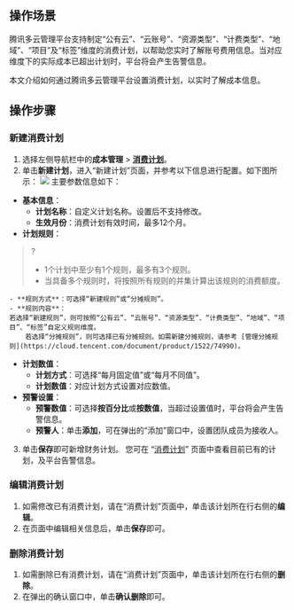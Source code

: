 ## 操作场景
腾讯多云管理平台支持制定“公有云”、“云账号”、“资源类型”、“计费类型”、“地域”、“项目”及“标签”维度的消费计划，以帮助您实时了解账号费用信息。当对应维度下的实际成本已超出计划时，平台将会产生告警信息。

本文介绍如何通过腾讯多云管理平台设置消费计划，以实时了解成本信息。



## 操作步骤

### 新建消费计划
1. 选择左侧导航栏中的**成本管理** > **[消费计划](https://cmp.tencent.cn/cost/financial-plan)**。
2. 单击**新建计划**，进入“新建计划”页面，并参考以下信息进行配置。如下图所示：
![](https://qcloudimg.tencent-cloud.cn/raw/318dec61d218d3ff8d77d4ccf16523ab.png)
主要参数信息如下：
 - **基本信息**：
    - **计划名称**：自定义计划名称。设置后不支持修改。
    - **生效月份**：消费计划有效时间，最多12个月。
 - **计划规则**：
>?
>- 1个计划中至少有1个规则，最多有3个规则。
>- 当具备多个规则时，将按照所有规则的并集计算出该规则的消费额度。
>
    - **规则方式**：可选择“新建规则”或“分摊规则”。
    - **规则内容**：
    若选择“新建规则”，则可按照“公有云”、“云账号”、“资源类型”、“计费类型”、“地域”、“项目”、“标签”自定义规则维度。
		若选择“分摊规则”，则可选择已有分摊规则。如需新建分摊规则，请参考 [管理分摊规则](https://cloud.tencent.com/document/product/1522/74990)。
 - **计划数值**：
    - **计划方式**：可选择“每月固定值”或“每月不同值”。
    - **计划数值**：对应计划方式设置对应数值。 
 - **预警设置**：
    - **预警数值**：可选择**按百分比**或**按数值**，当超过设置值时，平台将会产生告警信息。
    - **预警人**：单击**添加**，可在弹出的“添加”窗口中，设置团队成员为接收人。
3. 单击**保存**即可新增财务计划。
您可在 “[消费计划](https://cmp.tencent.cn/cost/financial-plan)” 页面中查看目前已有的计划，及平台告警信息。


### 编辑消费计划
1. 如需修改已有消费计划，请在“消费计划”页面中，单击该计划所在行右侧的**编辑**。
2. 在页面中编辑相关信息后，单击**保存**即可。


### 删除消费计划
1. 如需删除已有消费计划，请在“消费计划”页面中，单击该计划所在行右侧的**删除**。
2. 在弹出的确认窗口中，单击**确认删除**即可。
